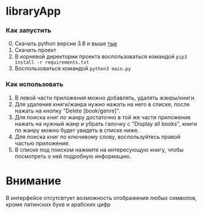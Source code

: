 # libraryApp

### Как запустить
0. Скачать python версии 3.8 и выше [тык](https://www.python.org/downloads/)
1. Скачать проект
2. В корневой директории проекта воспользоваться командой `pip3 install -r requirements.txt`
3. Воспользоваться командой `python3 main.py`

### Как использовать
1. В левой части приложения можно добавлять, удалять жанры/книги.
2. Для удаления книги/жанра нужно нажать на него в списке, после нажать на кнопку "Delete [book/genre]".
3. Для поиска книг по жанру достаточно в той же части приложения нажать на нужный жанр и убрать галочку с "Display all books", книги по жанру можно будет увидеть в списке ниже.
4. Для поиска книг по ключевому слову, воспользуйтесь правой частью приложения. 
5. В списке под поиском нажмите на интересующую книгу, чтобы посмотреть о ней подробную информацию.

# Внимание
В интерфейсе отсутсвтует возможность отображения любых символов, кроме латинских букв и арабских цифр
